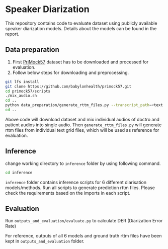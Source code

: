 # Speaker Diarization

This repository contains code to evaluate dataset using publicly available speaker diarization models. Details about the models can be found in the report.

## Data preparation

1. First [PriMock57](https://github.com/babylonhealth/primock57) dataset has to be downloaded and processed for evaluation.
2. Follow below steps for downloading and preprocessing.

```bash
git lfs install
git clone https://github.com/babylonhealth/primock57.git
cd primock57/scripts
./mix_audio.sh
cd ..
python data_preparation/generate_rttm_files.py --transcript_path=<text grids path> --output_path=<output rttm path>
cd ..
```
Above code will download dataset and mix individual audios of doctro and patient audios into single audio. Then `generate_rttm_files.py` will generate rttm files from individual text grid files, which will be used as reference for evaluation.

## Inference

change working directory to `inference` folder by using following command.
```bash
cd inference
```
`inference` folder contains inference scripts for 6 different diarisation models/methods. Run all scripts to generate prediction rttm files. Please check the requirements based on the imports in each script.

## Evaluation

Run `outputs_and_evaluation/evaluate.py` to calculate DER (Diarization Error Rate)

For reference, outputs of all 6 models and ground truth rttm files have been kept in `outputs_and_evaluation` folder.
